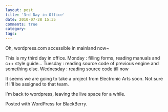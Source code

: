 ```yaml
---
layout: post
title: '3rd Day in Office'
date: 2010-07-28 15:35
comments: true
category: 
tags:
---
```

    

Oh, wordpress.com accessible in mainland now~

This is my third day in office.
Monday : filling forms, reading manuals and c++ style guide...
Tuesday : reading source code of previous engine
    and something else.
Wednesday : reading source code till now

It seems we are going to take a project from Electronic Arts soon. Not sure if I'll be assigned to that team.

I'm back to wordpress, leaving the live space for a while.

Posted with WordPress for BlackBerry.
